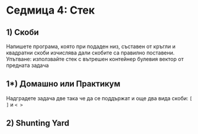 # Седмица 4: Стек


## 1) Скоби

Напишете програма, която при подаден низ, съставен от кръгли и квадратни скоби изчислява дали скобите са правилно поставени.
Упътване: използвайте стек с вътрешен контейнер булевия вектор от предната задача

## 1*) Домашно или Практикум 

Надградете задача две така че да се поддържат и още два вида скоби: `[ ]` и `< >`

## 2) Shunting Yard
